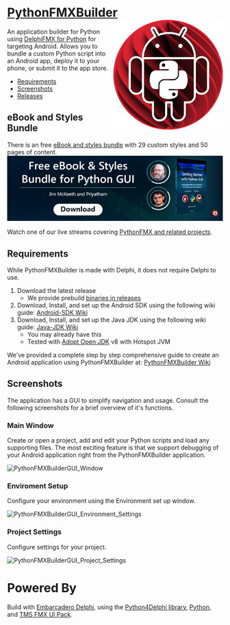 # <a href="https://github.com/Embarcadero/PythonFMXBuilder">PythonFMXBuilder<img src="https://github.com/Embarcadero/PythonFMXBuilder/blob/main/images/PythonFMXBuilder(256px).png" align="right" /></a>
An application builder for Python using [DelphiFMX for Python](https://github.com/Embarcadero/DelphiFMX4Python) for targeting Android. Allows you to bundle a custom Python script into an Android app, deploy it to your phone, or submit it to the app store.
 
* [Requirements](#requirements)
* [Screenshots](#screenshots)
* [Releases](https://github.com/Embarcadero/PythonFMXBuilder/releases)
 
## eBook and Styles Bundle

There is an free [eBook and styles bundle](https://embt.co/PythonGUIBundle) with 29 custom styles and 50 pages of content.
 <a href="https://embt.co/PythonGUIBundle"><img alt="Download the free eBook and Python styles bundle." width="750" src="https://github.com/Embarcadero/PythonFMXBuilder/blob/main/images/30_Banner_Ebook_GGetting Started with Python GUI_830x256.jpg"></a>
 
Watch one of our live streams covering [PythonFMX and related projects](https://youtu.be/Ccfe0rbwgcM).

## Requirements
While PythonFMXBuilder is made with Delphi, it does not require Delphi to use. 

1. Download the latest release
   * We provide prebuild [binaries in releases](https://github.com/Embarcadero/PythonFMXBuilder/releases/latest)
2. Download, Install, and set up the Android SDK using the following wiki guide: [Android-SDK Wiki](https://github.com/Embarcadero/PythonFMXBuilder/wiki/Android-SDK-guide)
3. Download, Install, and set up the Java JDK using the following wiki guide: [Java-JDK Wiki](https://github.com/Embarcadero/PythonFMXBuilder/wiki/Open-JDK-guide)
   * You may already have this
   * Tested with [Adopt Open JDK](https://adoptopenjdk.net/?variant=openjdk8&jvmVariant=hotspot) v8 with Hotspot JVM

We've provided a complete step by step comprehensive guide to create an Android application using PythonFMXBuilder at: [PythonFMXBuilder Wiki](https://github.com/Embarcadero/PythonFMXBuilder/wiki/Step-by-step-guide-to-create-an-Android-application-using-PythonFMXBuilder)

## Screenshots
The application has a GUI to simplify navigation and usage. Consult the following screenshots for a brief overview of it's functions.

### Main Window
Create or open a project, add and edit your Python scripts and load any supporting files. The most exciting feature is that we support debugging of your Android application right from the PythonFMXBuilder application.

![PythonFMXBuilderGUI_Window](https://user-images.githubusercontent.com/17174106/195344044-745d643b-9cf0-4810-95dd-34b8ad7118da.png)

### Enviroment Setup
Configure your environment using the Environment set up window.

![PythonFMXBuilderGUI_Environment_Settings](https://user-images.githubusercontent.com/17174106/185759657-9a88142d-90f0-4c45-98d5-1696d130d28f.png)

### Project Settings
Configure settings for your project.

![PythonFMXBuilderGUI_Project_Settings](https://user-images.githubusercontent.com/17174106/185759669-b47b1ed7-b26d-4e92-bc25-ff1c33018d14.png)

# Powered By

Build with [Embarcadero Delphi](https://embarcadero.com/products/delphi), using the [Python4Delphi library](https://github.com/Embarcadero/python4delphi), [Python](https://www.python.org/), and [TMS FMX UI Pack](https://www.tmssoftware.com/site/tmsfmxpack.asp).
